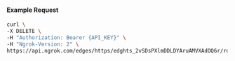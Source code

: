 <!-- Code generated for API Clients. DO NOT EDIT. -->

#### Example Request

```bash
curl \
-X DELETE \
-H "Authorization: Bearer {API_KEY}" \
-H "Ngrok-Version: 2" \
https://api.ngrok.com/edges/https/edghts_2vSDsPXlmDDLDYAruAMVXAdOQ6r/routes/edghtsrt_2vSDsSMgra1Y26mRPH7nrWZsg1L
```
